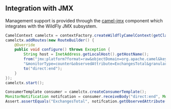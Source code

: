 ## Integration with JMX

Management support is provided through the [camel-jmx](http://camel.apache.org/jmx.html) component which integrates with the WildFly JMX subsystem.

```java
CamelContext camelctx = contextFactory.createWildflyCamelContext(getClass().getClassLoader());
camelctx.addRoutes(new RouteBuilder() {
    @Override
    public void configure() throws Exception {
        String host = InetAddress.getLocalHost().getHostName();
        from("jmx:platform?format=raw&objectDomain=org.apache.camel&key.context=" + host + "/system-context-1&key.type=routes&key.name=\"route1\"" +
        "&monitorType=counter&observedAttribute=ExchangesTotal&granularityPeriod=500").
        to("direct:end");
    }
});
camelctx.start();

ConsumerTemplate consumer = camelctx.createConsumerTemplate();
MonitorNotification notifcation = consumer.receiveBody("direct:end", MonitorNotification.class);
Assert.assertEquals("ExchangesTotal", notifcation.getObservedAttribute());
```

